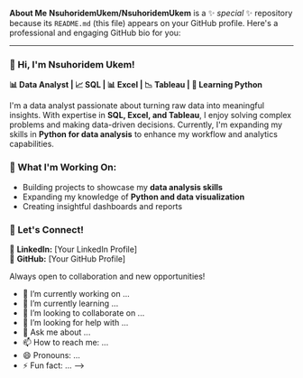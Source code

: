 **About Me**
**NsuhoridemUkem/NsuhoridemUkem** is a ✨ _special_ ✨ repository because its `README.md` (this file) appears on your GitHub profile.
Here's a professional and engaging GitHub bio for you:  

---

### 👋 Hi, I'm Nsuhoridem Ukem!  
**📊 Data Analyst | 📈 SQL | 📊 Excel | 📉 Tableau | 🐍 Learning Python**  

I'm a data analyst passionate about turning raw data into meaningful insights. With expertise in **SQL, Excel, and Tableau**, I enjoy solving complex problems and making data-driven decisions. Currently, I'm expanding my skills in **Python for data analysis** to enhance my workflow and analytics capabilities.  

### 🚀 What I'm Working On:  
- Building projects to showcase my **data analysis skills**  
- Expanding my knowledge of **Python and data visualization**  
- Creating insightful dashboards and reports  

### 🌟 Let's Connect!  
📌 **LinkedIn:** [Your LinkedIn Profile]  
📌 **GitHub:** [Your GitHub Profile]  

Always open to collaboration and new opportunities!  

- 🔭 I’m currently working on ...
- 🌱 I’m currently learning ...
- 👯 I’m looking to collaborate on ...
- 🤔 I’m looking for help with ...
- 💬 Ask me about ...
- 📫 How to reach me: ...
- 😄 Pronouns: ...
- ⚡ Fun fact: ...
-->
